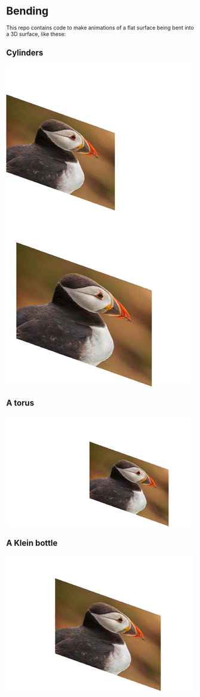# Bending

This repo contains code to make animations of a flat surface being bent into a 3D surface,
like these:

## Cylinders
![An example animation](examples/cylinder-h.gif)
![An example animation](examples/cylinder-v.gif)

## A torus
![An example animation](examples/torus.gif)

## A Klein bottle
![An example animation](examples/klein-bottle.gif)
